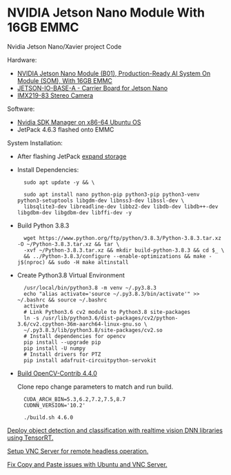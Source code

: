 # NVIDIA Jetson Nano Module With 16GB EMMC

Nvidia Jetson Nano/Xavier project Code

Hardware:
- [NVIDIA Jetson Nano Module (B01), Production-Ready AI System On Module (SOM), With 16GB EMMC](https://www.waveshare.com/jetson-nano-module.htm)
- [JETSON-IO-BASE-A - Carrier Board for Jetson Nano](https://www.waveshare.com/wiki/JETSON-NANO-DEV-KIT)
- [IMX219-83 Stereo Camera](https://www.waveshare.com/imx219-83-Stereo-camera.htm)

Software:
- [Nvidia SDK Manager on x86-64 Ubuntu OS](https://docs.nvidia.com/sdk-manager/install-with-sdkm-jetson/index.html)
- JetPack 4.6.3 flashed onto EMMC

System Installation:

- After flashing JetPack [expand storage](https://www.waveshare.com/wiki/JETSON-NANO-DEV-KIT#Boot_USB_Flash_Drive_.28copy_eMMC_on_the_system.29)

- Install Dependencies:

        sudo apt update -y && \

        sudo apt install nano python-pip python3-pip python3-venv python3-setuptools libgdm-dev libnss3-dev libssl-dev \
        libsqlite3-dev libreadline-dev libbz2-dev libdb-dev libdb++-dev libgdbm-dev libgdbm-dev libffi-dev -y

- Build Python 3.8.3

        wget https://www.python.org/ftp/python/3.8.3/Python-3.8.3.tar.xz -O ~/Python-3.8.3.tar.xz && tar \
        -xvf ~/Python-3.8.3.tar.xz && mkdir build-python-3.8.3 && cd $_ \
        && ../Python-3.8.3/configure --enable-optimizations && make -j$(nproc) && sudo -H make altinstall

- Create Python3.8 Virtual Environment

        /usr/local/bin/python3.8 -m venv ~/.py3.8.3
        echo "alias activate='source ~/.py3.8.3/bin/activate'" >> ~/.bashrc && source ~/.bashrc
        activate
        # Link Python3.6 cv2 module to Python3.8 site-packages
        ln -s /usr/lib/python3.6/dist-packages/cv2/python-3.6/cv2.cpython-36m-aarch64-linux-gnu.so \
        ~/.py3.8.3/lib/python3.8/site-packages/cv2.so
        # Install dependencies for opencv
        pip install --upgrade pip
        pip install -U numpy 
        # Install drivers for PTZ
        pip install adafruit-circuitpython-servokit

- [Build OpenCV-Contrib 4.4.0](https://github.com/mdegans/nano_build_opencv)
    
    Clone repo change parameters to match and run build.

        CUDA_ARCH_BIN=5.3,6.2,7.2,7.5,8.7
        CUDNN_VERSION='10.2'

        ./build.sh 4.6.0
        

[Deploy object detection and classification with realtime vision DNN libraries using TensorRT. ](https://github.com/dusty-nv/jetson-inference)

[Setup VNC Server for remote headless operation.](https://computingforgeeks.com/how-to-install-vnc-server-on-ubuntu/)

[Fix Copy and Paste issues with Ubuntu and VNC Server.](https://superuser.com/questions/1081489/how-to-enable-text-copy-and-paste-for-vnc)


